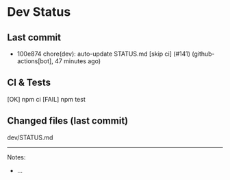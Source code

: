 # Dev Status

## Last commit
- 100e874 chore(dev): auto-update STATUS.md [skip ci] (#141) (github-actions[bot], 47 minutes ago)
## CI & Tests
[OK] npm ci
[FAIL] npm test

## Changed files (last commit)
dev/STATUS.md

---
Notes:
- ...
